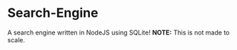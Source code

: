 # Search-Engine
A search engine written in NodeJS using SQLite!
**NOTE:** This is not made to scale.